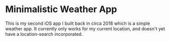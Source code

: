 # Minimalistic Weather App

This is my second iOS app I built back in circa 2018 which is a simple weather app. It currently only works for my current location, and doesn't yet have a location-search incorporated.
